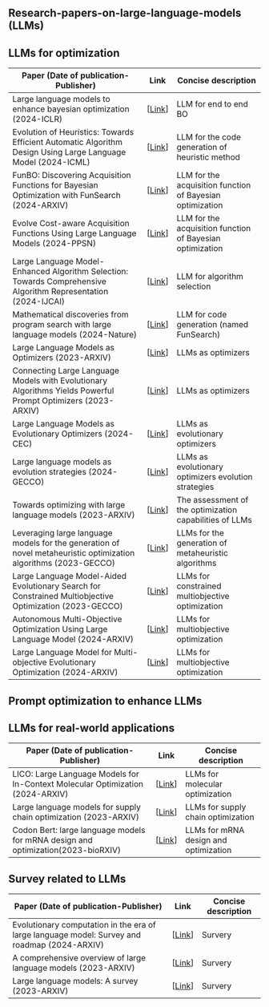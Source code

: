 ## Research-papers-on-large-language-models (LLMs)
## LLMs for optimization
| Paper (Date of publication-Publisher)                                                | Link                                                     |Concise description    |
|------------------------------------------------------|------------------------------------------------------------------|---------------------------------|
| Large language models to enhance bayesian optimization (2024-ICLR) | [[Link](https://arxiv.org/pdf/2402.03921)]|LLM for end to end BO|
| Evolution of Heuristics: Towards Efficient Automatic Algorithm Design Using Large Language Model (2024-ICML) | [[Link](https://openreview.net/pdf?id=BwAkaxqiLB)]|LLM for the code generation of heuristic method|
|  FunBO: Discovering Acquisition Functions for Bayesian Optimization with FunSearch (2024-ARXIV)| [[Link](https://arxiv.org/pdf/2406.04824)]|LLM for the acquisition function of Bayesian optimization|
|  Evolve Cost-aware Acquisition Functions Using Large Language Models (2024-PPSN) | [[Link](https://arxiv.org/pdf/2404.16906)]|LLM for the acquisition function of Bayesian optimization|
|Large Language Model-Enhanced Algorithm Selection: Towards Comprehensive Algorithm Representation (2024-IJCAI)|[[Link](https://arxiv.org/html/2311.13184v2)]|LLM for algorithm selection|
| Mathematical discoveries from program search with large language models (2024-Nature) | [[Link](https://www.nature.com/articles/s41586-023-06924-6_reference.pdf)]|LLM for code generation (named FunSearch)|
|Large Language Models as Optimizers (2023-ARXIV) | [[Link](https://arxiv.org/abs/2309.03409)]|LLMs as optimizers|
| Connecting Large Language Models with Evolutionary Algorithms Yields Powerful Prompt Optimizers (2023-ARXIV) | [[Link](https://arxiv.org/abs/2309.08532)]|LLMs as optimizers|
| Large Language Models as Evolutionary Optimizers (2024-CEC) | [[Link](https://ieeexplore.ieee.org/abstract/document/10611913)]|LLMs as evolutionary optimizers|
| Large language models as evolution strategies (2024-GECCO) | [[Link](https://dl.acm.org/doi/abs/10.1145/3638530.3654238)]|LLMs as evolutionary optimizers evolution strategies|
| Towards optimizing with large language models (2023-ARXIV) | [[Link](https://arxiv.org/abs/2310.05204)]|The assessment of the optimization capabilities of LLMs|
|Leveraging large language models for the generation of novel metaheuristic optimization algorithms (2023-GECCO)|[[Link](https://dl.acm.org/doi/abs/10.1145/3583133.3596401)]|LLMs for the generation of metaheuristic algorithms|
|Large Language Model-Aided Evolutionary Search for Constrained Multiobjective Optimization (2023-GECCO)|[[Link](https://arxiv.org/pdf/2405.05767)]|LLMs for constrained multiobjective optimization|
|Autonomous Multi-Objective Optimization Using Large Language Model (2024-ARXIV)|[[Link](https://arxiv.org/pdf/2406.08987)]|LLMs for multiobjective optimization|
|Large Language Model for Multi-objective Evolutionary Optimization (2024-ARXIV)|[[Link](https://arxiv.org/pdf/2310.12541)]|LLMs for multiobjective optimization|

## Prompt optimization to enhance LLMs

## LLMs for real-world applications
| Paper (Date of publication-Publisher)                                                | Link                                                     |Concise description    |
|------------------------------------------------------|------------------------------------------------------------------|---------------------------------|
|LICO: Large Language Models for In-Context Molecular Optimization (2024-ARXIV)|[[Link](https://arxiv.org/abs/2406.18851)]|LLMs for molecular optimization|
|Large language models for supply chain optimization (2023-ARXIV)|[[Link](https://arxiv.org/abs/2307.03875)]|LLMs for supply chain optimization|
|Codon Bert: large language models for mRNA design and optimization(2023-bioRXIV)|[[Link](https://www.biorxiv.org/content/10.1101/2023.09.09.556981v2.full.pdf)]|LLMs for mRNA design and optimization|

## Survey related to LLMs
| Paper (Date of publication-Publisher)                                             | Link                                                     |Concise description    |
|------------------------------------------------------|------------------------------------------------------------------|---------------------------------|
|Evolutionary computation in the era of large language model: Survey and roadmap (2024-ARXIV) | [[Link](https://arxiv.org/abs/2401.10034)]|Survery
|A comprehensive overview of large language models (2023-ARXIV) | [[Link](https://arxiv.org/abs/2307.06435)]|Survery
|Large language models: A survey (2023-ARXIV)|[[Link](https://arxiv.org/abs/2402.06196)]|Survery
